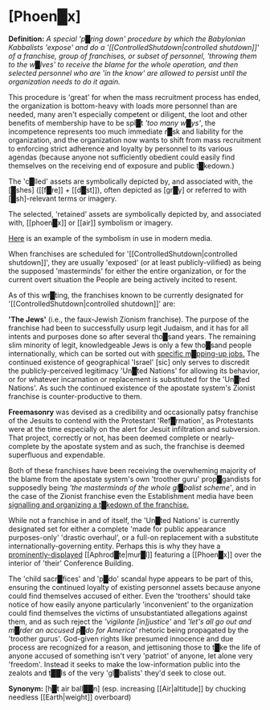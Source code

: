 # **[Phoen█x]**

**Definition:** *A special 'p█ring down' procedure by which the Babylonian Kabbalists 'expose' and do a '[[ControlledShutdown|controlled shutdown]]' of a franchise, group of franchises, or subset of personnel, 'throwing them to the w█lves' to receive the blame for the whole operation, and then selected personnel who are 'in the know' are allowed to persist until the organization needs to do it again.*

This procedure is 'great' for when the mass recruitment process has ended, the organization is bottom-heavy with loads more personnel than are needed, many aren't especially competent or diligent, the loot and other benefits of membership have to be spl█t *'too many w█ys'*, the incompetence represents too much immediate r█sk and liability for the organization, and the organization now wants to shift from mass recruitment to enforcing strict adherence and loyalty by personnel to its various agendas (because anyone not sufficiently obedient could easily find themselves on the receiving end of exposure and public t█kedown.)

The 'c█lled' assets are symbolically depicted by, and associated with, the [█shes] ([[f█re]] + [[d█st]]), often depicted as [gr█y] or referred to with [█sh]-relevant terms or imagery.

The selected, 'retained' assets are symbolically depicted by, and associated with, [[phoen█x]] or [[air]] symbolism or imagery.

[Here](https://web.archive.org/web/20150811220950/http://redefininggod.com/2015/08/globalist-agenda-watch-2015-update-65-the-globalists-will-be-breaking-up-the-great-nations-the-us-russia-china-india-etc-when-will-it-begin/) is an example of the symbolism in use in modern media.

When franchises are scheduled for '[[ControlledShutdown|controlled shutdown]]', they are usually 'exposed' (or at least publicly-vilified) as being the supposed 'masterminds' for either the entire organization, or for the current overt situation the People are being actively incited to resent.

As of this wr█ting, the franchises known to be currently designated for '[[ControlledShutdown|controlled shutdown]]' are:

**'The Jews'** (i.e., the faux-Jewish Zionism franchise).  The purpose of the franchise had been to successfully usurp legit Judaism, and it has for all intents and purposes done so after several tho█sand years.  The remaining slim minority of legit, knowledgeable Jews is only a few tho█sand people internationally, which can be sorted out with [specific m█pping-up jobs.](https://web.archive.org/web/20160531223553/http://redefininggod.com/2016/03/operation-god-king-the-globalistlubavitch-plot-to-slaughter-the-jews-and-install-a-kabbalized-christ-as-global-king/)  The continued existence of geographical 'Israel' \[sic\] only serves to discredit the publicly-perceived legitimacy 'Un█ted Nations' for allowing its behavior, or for whatever incarnation or replacement is substituted for the 'Un█ted Nations'.  As such the continued existence of the apostate system's Zionist franchise is counter-productive to them.

**Freemasonry** was devised as a credibility and occasionally patsy franchise of the Jesuits to contend with the Protestant 'Ref█rmation', as Protestants were at the time especially on the alert for Jesuit infiltration and subversion.  That project, correctly or not, has been deemed complete or nearly-complete by the apostate system and as such, the franchise is deemed superfluous and expendable.

Both of these franchises have been receiving the overwheming majority of the blame from the apostate system's own 'troother guru' prop█gandists for supposedly being *'the masterminds of the whole gl█balist scheme'*, and in the case of the Zionist franchise even the Establishment media have been [signalling and organizing a t█kedown of the franchise.](https://www.google.com/search?q=harvey+weinstein&sxsrf=ALiCzsZlQpfbw2ik2XkOVggRZZ7aFP5Lbw:1667091285332&source=lnms&tbm=nws&sa=X&ved=2ahUKEwil5Pr-3ob7AhUSNH0KHQHID0EQ_AUoAXoECAIQAw&biw=1920&bih=975&dpr=1)

While not a franchise in and of itself, the 'Un█ted Nations' is currently designated set for either a complete 'made for public appearance purposes-only' 'drastic overhaul', or a full-on replacement with a substitute internationally-governing entity.  Perhaps this is why they have a [prominently-displayed](https://www.un.org/ungifts/untitled-mural-peace) [[Aphrod█te|mur█l]] featuring a [[Phoen█x]] over the interior of 'their' Conference Building.

The 'child sacr█fices' and 'p█do' scandal hype appears to be part of this, ensuring the continued loyalty of existing personnel assets because anyone could find themselves accused of either.  Even the 'troothers' should take notice of how easily anyone particularly 'inconvenient' to the organization could find themselves the victims of unsubstantiated allegations against them, and as such reject the *'vigilante \[in\]justice'* and *'let's all go out and m█rder an accused p█do for America'* rhetoric being propagated by the 'troother gurus'.  God-given rights like presumed innocence and due process are recognized for a reason, and jettisoning those to t█ke the life of anyone accused of something isn't very 'patriot' of anyone, let alone very 'freedom'.  Instead it seeks to make the low-information public into the zealots and t██ls of the very 'gl█balists' they'd seek to close out.

**Synonym:** [h█t air ball██n] (esp. increasing [[Air|altitude]] by chucking needless [[Earth|weight]] overboard)